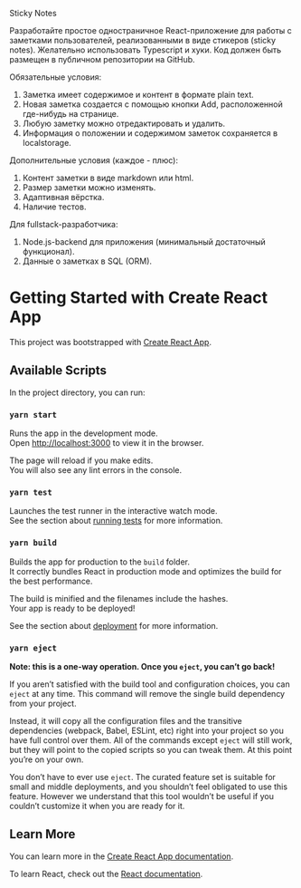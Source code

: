 Sticky Notes

Разработайте простое одностраничное React-приложение для работы с заметками пользователей, реализованными в виде стикеров (sticky notes). Желательно использовать Typescript и хуки. Код должен быть размещен в публичном репозитории на GitHub.


Обязательные условия:
 1. Заметка имеет содержимое и контент в формате plain text.
 2. Новая заметка создается с помощью кнопки Add, расположенной где-нибудь на странице.
 3. Любую заметку можно отредактировать и удалить.
 4. Информация о положении и содержимом заметок сохраняется в localstorage. 

Дополнительные условия (каждое - плюс):
 1. Контент заметки в виде markdown или html.
 2. Размер заметки можно изменять.
 3. Адаптивная вёрстка.
 4. Наличие тестов.

Для fullstack-разработчика:
 1. Node.js-backend для приложения (минимальный достаточный функционал).
 2. Данные о заметках в SQL (ORM).

# Getting Started with Create React App

This project was bootstrapped with [Create React App](https://github.com/facebook/create-react-app).

## Available Scripts

In the project directory, you can run:

### `yarn start`

Runs the app in the development mode.\
Open [http://localhost:3000](http://localhost:3000) to view it in the browser.

The page will reload if you make edits.\
You will also see any lint errors in the console.

### `yarn test`

Launches the test runner in the interactive watch mode.\
See the section about [running tests](https://facebook.github.io/create-react-app/docs/running-tests) for more information.

### `yarn build`

Builds the app for production to the `build` folder.\
It correctly bundles React in production mode and optimizes the build for the best performance.

The build is minified and the filenames include the hashes.\
Your app is ready to be deployed!

See the section about [deployment](https://facebook.github.io/create-react-app/docs/deployment) for more information.

### `yarn eject`

**Note: this is a one-way operation. Once you `eject`, you can’t go back!**

If you aren’t satisfied with the build tool and configuration choices, you can `eject` at any time. This command will remove the single build dependency from your project.

Instead, it will copy all the configuration files and the transitive dependencies (webpack, Babel, ESLint, etc) right into your project so you have full control over them. All of the commands except `eject` will still work, but they will point to the copied scripts so you can tweak them. At this point you’re on your own.

You don’t have to ever use `eject`. The curated feature set is suitable for small and middle deployments, and you shouldn’t feel obligated to use this feature. However we understand that this tool wouldn’t be useful if you couldn’t customize it when you are ready for it.

## Learn More

You can learn more in the [Create React App documentation](https://facebook.github.io/create-react-app/docs/getting-started).

To learn React, check out the [React documentation](https://reactjs.org/).

